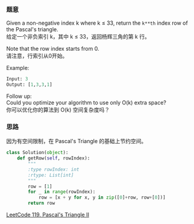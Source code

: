 ### 题意
Given a non-negative index k where k ≤ 33, return the `k**th` index row of the Pascal's triangle.  
给定一个非负索引 k，其中 k ≤ 33，返回杨辉三角的第 k 行。

Note that the row index starts from 0.  
请注意，行索引从0开始。

Example:
```python
Input: 3
Output: [1,3,3,1]
```
Follow up:  
Could you optimize your algorithm to use only O(k) extra space?  
你可以优化你的算法到 O(k) 空间复杂度吗？

### 思路
因为有空间限制，在 Pascal's Triangle 的基础上节约空间。
```python
class Solution(object):
    def getRow(self, rowIndex):
        """
        :type rowIndex: int
        :rtype: List[int]
        """
        row = [1]
        for _ in range(rowIndex):
            row = [x + y for x, y in zip([0]+row, row+[0])]
        return row
```
[LeetCode 119. Pascal's Triangle II](https://leetcode.com/problems/pascals-triangle-ii/description/)
